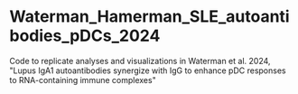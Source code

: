 # Waterman_Hamerman_SLE_autoantibodies_pDCs_2024
Code to replicate analyses and visualizations in Waterman et al. 2024, "Lupus IgA1 autoantibodies synergize with IgG to enhance pDC responses to RNA-containing immune complexes"

